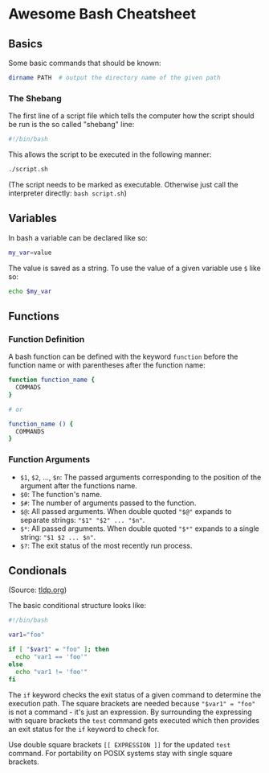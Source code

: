 # Awesome Bash Cheatsheet

## Basics

Some basic commands that should be known:

```bash
dirname PATH  # output the directory name of the given path
```



### The Shebang

The first line of a script file which tells the computer how the script should be run is the so called "shebang" line:

```bash
#!/bin/bash
```

This allows the script to be executed in the following manner:

```bash
./script.sh
```

(The script needs to be marked as executable. Otherwise just call the interpreter directly: `bash script.sh`)


## Variables

In bash a variable can be declared like so:

```bash
my_var=value
```

The value is saved as a string.
To use the value of a given variable use `$` like so:

```bash
echo $my_var
```

## Functions

### Function Definition

A bash function can be defined with the keyword `function` before the function name or with parentheses after the function name:

```bash
function function_name {
  COMMADS
}

# or

function_name () {
  COMMANDS
}
```


### Function Arguments

- `$1`, `$2`, ..., `$n`: The passed arguments corresponding to the position of the argument after the functions name.
- `$0`: The function's name.
- `$#`: The number of arguments passed to the function.
- `$@`: All passed arguments. When double quoted `"$@"` expands to separate strings: `"$1" "$2" ... "$n"`.
- `$*`: All passed arguments. When double quoted `"$*"` expands to a single string: `"$1 $2 ... $n"`.
- `$?`: The exit status of the most recently run process.


## Condionals
(Source: [tldp.org](https://tldp.org/HOWTO/Bash-Prog-Intro-HOWTO-6.html))

The basic conditional structure looks like:

```bash
#!/bin/bash

var1="foo"

if [ "$var1" = "foo" ]; then
  echo "var1 == 'foo'"
else
  echo "var1 != 'foo'"
fi
```

The `if` keyword checks the exit status of a given command to determine the execution path.
The square brackets are needed because `"$var1" = "foo"` is not a command - it's just an expression.
By surrounding the expressing with square brackets the `test` command gets executed which then provides an exit status for the `if` keyword to check for.

Use double square brackets `[[ EXPRESSION ]]` for the updated `test` command.
For portability on POSIX systems stay with single square brackets.
